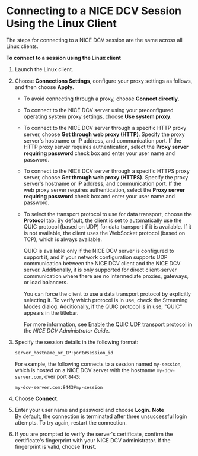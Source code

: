 # Connecting to a NICE DCV Session Using the Linux Client<a name="using-connecting-linux"></a>

The steps for connecting to a NICE DCV session are the same across all Linux clients\.

**To connect to a session using the Linux client**

1. Launch the Linux client\.

1. Choose **Connections Settings**, configure your proxy settings as follows, and then choose **Apply**\.
   + To avoid connecting through a proxy, choose **Connect directly**\.
   + To connect to the NICE DCV server using your preconfigured operating system proxy settings, choose **Use system proxy**\.
   + To connect to the NICE DCV server through a specific HTTP proxy server, choose **Get through web proxy \(HTTP\)**\. Specify the proxy server's hostname or IP address, and communication port\. If the HTTP proxy server requires authentication, select the **Proxy server requiring password** check box and enter your user name and password\.
   + To connect to the NICE DCV server through a specific HTTPS proxy server, choose **Get through web proxy \(HTTPS\)**\. Specify the proxy server's hostname or IP address, and communication port\. If the web proxy server requires authentication, select the **Proxy server requiring password** check box and enter your user name and password\.
   + To select the transport protocol to use for data transport, choose the **Protocol** tab\. By default, the client is set to automatically use the QUIC protocol \(based on UDP\) for data transport if it is available\. If it is not available, the client uses the WebSocket protocol \(based on TCP\), which is always available\.

     QUIC is available only if the NICE DCV server is configured to support it, and if your network configuration supports UDP communication between the NICE DCV client and the NICE DCV server\. Additionally, it is only supported for direct client\-server communication where there are no intermediate proxies, gateways, or load balancers\.

     You can force the client to use a data transport protocol by explicitly selecting it\. To verify which protocol is in use, check the Streaming Modes dialog\. Additionally, if the QUIC protocol is in use, "QUIC" appears in the titlebar\.

     For more information, see [ Enable the QUIC UDP transport protocol](https://docs.aws.amazon.com/dcv/latest/adminguide/enable-quic.html) in the *NICE DCV Administrator Guide*\.

1. Specify the session details in the following format:

   ```
   server_hostname_or_IP:port#session_id
   ```

   For example, the following connects to a session named `my-session`, which is hosted on a NICE DCV server with the hostname `my-dcv-server.com`, over port `8443`:

   ```
   my-dcv-server.com:8443#my-session
   ```

1. Choose **Connect**\.

1. Enter your user name and password and choose **Login**\.
**Note**  
By default, the connection is terminated after three unsuccessful login attempts\. To try again, restart the connection\.

1. If you are prompted to verify the server's certificate, confirm the certificate's fingerprint with your NICE DCV administrator\. If the fingerprint is valid, choose **Trust**\.